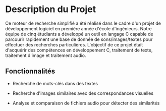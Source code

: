 # Description du Projet

Ce moteur de recherche simplifié a été réalisé dans le cadre d'un projet de développement logiciel en première année d'école d'ingénieurs. Notre équipe de cinq étudiants a développé un outil en langage C capable de parcourir rapidement une base de donnée de sons/images/textes pour effectuer des recherches particulières. L'objectif de ce projet était d'acquérir des compétences en développement C, traitement de texte, traitement d'image et traitement audio.


## Fonctionnalités

* Recherche de mots-clés dans des textes

* Recherche d'images similaires avec des correspondances visuelles

* Analyse et comparaison de fichiers audio pour détecter des similarités
